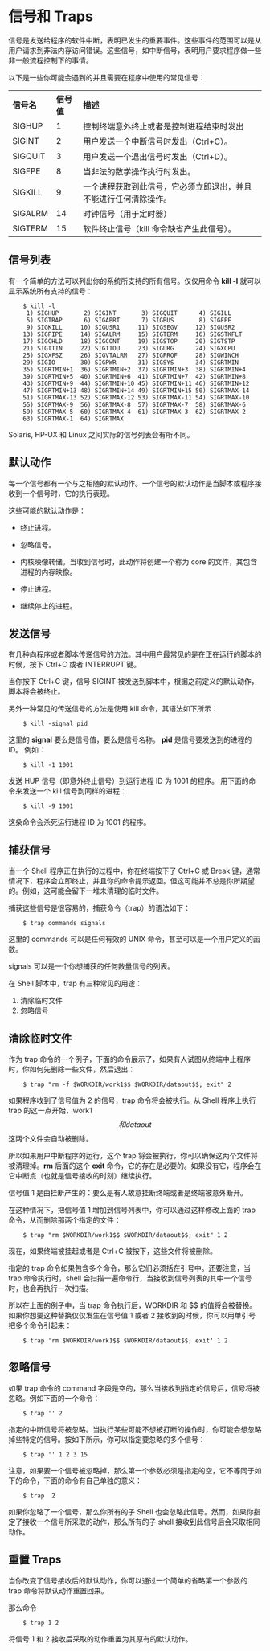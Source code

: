 # 信号和 Traps 

信号是发送给程序的软件中断，表明已发生的重要事件。这些事件的范围可以是从用户请求到非法内存访问错误。这些信号，如中断信号，表明用户要求程序做一些非一般流程控制下的事情。

以下是一些你可能会遇到的并且需要在程序中使用的常见信号：

<table>
<tr>
<th align="left">信号名</th>
<th align="left">信号值</th>
<th align="left">描述</th>
</tr>
   <tr>
      <td>SIGHUP</td>
      <td>1</td>
      <td>控制终端意外终止或者是控制进程结束时发出</td>
   </tr>
   <tr>
      <td>SIGINT</td>
      <td>2</td>
      <td>用户发送一个中断信号时发出（Ctrl+C）。</td>
   </tr>
   <tr>
      <td>SIGQUIT</td>
      <td>3</td>
      <td>用户发送一个退出信号时发出（Ctrl+D）。</td>
   </tr>
   <tr>
      <td>SIGFPE</td>
      <td>8</td>
      <td>当非法的数学操作执行时发出。</td>
   </tr>
   <tr>
      <td>SIGKILL</td>
      <td>9</td>
      <td>一个进程获取到此信号，它必须立即退出，并且不能进行任何清除操作。</td>
   </tr>
   <tr>
      <td>SIGALRM</td>
      <td>14</td>
      <td>时钟信号（用于定时器）</td>
   </tr>
   <tr>
      <td>SIGTERM</td>
      <td>15</td>
      <td>软件终止信号（kill 命令缺省产生此信号）。</td>
   </tr>
</table>

## 信号列表

有一个简单的方法可以列出你的系统所支持的所有信号。仅仅用命令 **kill -l** 就可以显示系统所有支持的信号：

```
	$ kill -l
	 1) SIGHUP       2) SIGINT       3) SIGQUIT      4) SIGILL
	 5) SIGTRAP      6) SIGABRT      7) SIGBUS       8) SIGFPE
	 9) SIGKILL     10) SIGUSR1     11) SIGSEGV     12) SIGUSR2
	13) SIGPIPE     14) SIGALRM     15) SIGTERM     16) SIGSTKFLT
	17) SIGCHLD     18) SIGCONT     19) SIGSTOP     20) SIGTSTP
	21) SIGTTIN     22) SIGTTOU     23) SIGURG      24) SIGXCPU
	25) SIGXFSZ     26) SIGVTALRM   27) SIGPROF     28) SIGWINCH
	29) SIGIO       30) SIGPWR      31) SIGSYS      34) SIGRTMIN
	35) SIGRTMIN+1  36) SIGRTMIN+2  37) SIGRTMIN+3  38) SIGRTMIN+4
	39) SIGRTMIN+5  40) SIGRTMIN+6  41) SIGRTMIN+7  42) SIGRTMIN+8
	43) SIGRTMIN+9  44) SIGRTMIN+10 45) SIGRTMIN+11 46) SIGRTMIN+12
	47) SIGRTMIN+13 48) SIGRTMIN+14 49) SIGRTMIN+15 50) SIGRTMAX-14
	51) SIGRTMAX-13 52) SIGRTMAX-12 53) SIGRTMAX-11 54) SIGRTMAX-10
	55) SIGRTMAX-9  56) SIGRTMAX-8  57) SIGRTMAX-7  58) SIGRTMAX-6
	59) SIGRTMAX-5  60) SIGRTMAX-4  61) SIGRTMAX-3  62) SIGRTMAX-2
	63) SIGRTMAX-1  64) SIGRTMAX
```

Solaris, HP-UX 和 Linux 之间实际的信号列表会有所不同。 

## 默认动作

每一个信号都有一个与之相随的默认动作。一个信号的默认动作是当脚本或程序接收到一个信号时，它的执行表现。

这些可能的默认动作是：

- 终止进程。

- 忽略信号。

- 内核映像转储。当收到信号时，此动作将创建一个称为 core 的文件，其包含进程的内存映像。

- 停止进程。

- 继续停止的进程。

## 发送信号

有几种向程序或者脚本传递信号的方法。其中用户最常见的是在正在运行的脚本的时候，按下 Ctrl+C 或者 INTERRUPT 键。

当你按下 Ctrl+C 键，信号 SIGINT 被发送到脚本中，根据之前定义的默认动作，脚本将会被终止。

另外一种常见的传送信号的方法是使用 kill 命令，其语法如下所示：

```
    $ kill -signal pid
```

这里的 **signal** 要么是信号值，要么是信号名称。 **pid** 是信号要发送到的进程的 ID。 
例如：

```
    $ kill -1 1001
```

发送 HUP 信号（即意外终止信号）到运行进程 ID 为 1001 的程序。 用下面的命令来发送一个 kill 信号到同样的进程：

```
    $ kill -9 1001
```

这条命令会杀死运行进程 ID 为 1001 的程序。

## 捕获信号

当一个 Shell 程序正在执行的过程中，你在终端按下了 Ctrl+C 或 Break 键，通常情况下，程序会立即终止，并且你的命令提示返回。但这可能并不总是你所期望的。例如，这可能会留下一堆未清理的临时文件。

捕获这些信号是很容易的，捕获命令（trap）的语法如下：

```
    $ trap commands signals
```

这里的 commands 可以是任何有效的 UNIX 命令，甚至可以是一个用户定义的函数。

signals 可以是一个你想捕获的任何数量信号的列表。

在 Shell 脚本中，trap 有三种常见的用途：

1. 清除临时文件
2. 忽略信号

## 清除临时文件

作为 trap 命令的一个例子，下面的命令展示了，如果有人试图从终端中止程序时，你如何先删除一些文件，然后退出：

```
    $ trap "rm -f $WORKDIR/work1$$ $WORKDIR/dataout$$; exit" 2
```

如果程序收到了信号值为 2 的信号，trap 命令将会被执行。从 Shell 程序上执行 trap 的这一点开始，work1$$ 和 dataout$$ 这两个文件会自动被删除。

所以如果用户中断程序的运行，这个 trap 将会被执行，你可以确保这两个文件将被清理掉。**rm** 后面的这个 **exit** 命令，它的存在是必要的。如果没有它，程序会在它中断点（也就是信号接收的时刻）继续执行。

信号值 1 是由挂断产生的：要么是有人故意挂断终端或者是终端被意外断开。

在这种情况下，把信号值 1 增加到信号列表中，你可以通过这样修改上面的 trap 命令，从而删除那两个指定的文件：

```
    $ trap "rm $WORKDIR/work1$$ $WORKDIR/dataout$$; exit" 1 2
```

现在，如果终端被挂起或者是 Ctrl+C 被按下，这些文件将被删除。

指定的 trap 命令如果包含多个命令，那么它们必须括在引号中。还要注意，当 trap 命令执行时，shell  会扫描一遍命令行，当接收到信号列表的其中一个信号时，也会再执行一次扫描。

所以在上面的例子中，当 trap 命令执行后，WORKDIR 和 $$ 的值将会被替换。如果你想要这种替换仅仅发生在信号值 1 或者 2 接收到的时候，你可以用单引号把多个命令引起来：
    
```
    $ trap 'rm $WORKDIR/work1$$ $WORKDIR/dataout$$; exit' 1 2
```

## 忽略信号

如果 trap 命令的 command 字段是空的，那么当接收到指定的信号后，信号将被忽略。例如下面的一个命令：

```
    $ trap '' 2
```

指定的中断信号将被忽略。当执行某些可能不想被打断的操作时，你可能会想忽略掉些特定的信号。按如下所示，你可以指定要忽略的多个信号：

```
    $ trap '' 1 2 3 15
```

注意，如果要一个信号被忽略掉，那么第一个参数必须是指定的空，它不等同于如下的命令，下面的命令有自己单独的意义：

```
    $ trap  2
```

如果你忽略了一个信号，那么你所有的子 Shell 也会忽略此信号。然而，如果你指定了接收一个信号所采取的动作，那么所有的子 shell 接收到此信号后会采取相同动作。

## 重置 Traps

当你改变了信号接收后的默认动作，你可以通过一个简单的省略第一个参数的 trap 命令将默认动作重置回来。

那么命令

```
    $ trap 1 2
```

将信号 1 和 2 接收后采取的动作重置为其原有的默认动作。